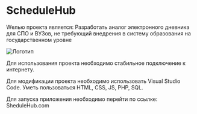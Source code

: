 # ScheduleHub

Wелью проекта является: Разработать аналог электронного дневника для СПО и ВУЗов, не требующий внедрения в систему образования на государственном уровне

![Логотип](./src/logo.svg "Логотип GitHub")

Для использования проекта необходимо стабильное подключение к интернету.

 Для модификации проекта необходимо использовать Visual Studio Code. Уметь пользоваться HTML, CSS, JS, PHP, SQL.

 Для запуска приложения необходимо перейти по ссылке: SheduleHub.com

